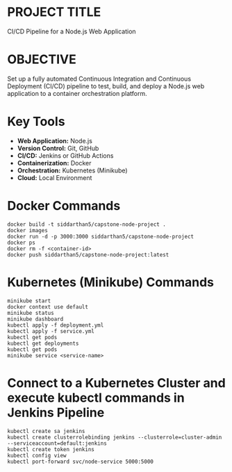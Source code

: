 # PROJECT TITLE
CI/CD Pipeline for a Node.js Web Application

# OBJECTIVE
Set up a fully automated Continuous Integration and Continuous Deployment (CI/CD) pipeline to test, build, and deploy a Node.js web application to a container orchestration platform.

# Key Tools
* **Web Application:** Node.js
* **Version Control:** Git, GitHub
* **CI/CD:** Jenkins or GitHub Actions
* **Containerization:** Docker
* **Orchestration:** Kubernetes (Minikube)
* **Cloud:** Local Environment

# Docker Commands
```
docker build -t siddarthan5/capstone-node-project .
docker images
docker run -d -p 3000:3000 siddarthan5/capstone-node-project
docker ps
docker rm -f <container-id>
docker push siddarthan5/capstone-node-project:latest
```
# Kubernetes (Minikube) Commands
```
minikube start
docker context use default
minikube status
minikube dashboard
kubectl apply -f deployment.yml
kubectl apply -f service.yml
kubectl get pods
kubectl get deployments
kubectl get pods
minikube service <service-name>
```
# Connect to a Kubernetes Cluster and execute kubectl commands in Jenkins Pipeline
```
kubectl create sa jenkins
kubectl create clusterrolebinding jenkins --clusterrole=cluster-admin --serviceaccount=default:jenkins
kubectl create token jenkins
kubectl config view
kubectl port-forward svc/node-service 5000:5000
```
